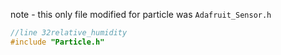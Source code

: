 
note - this only file modified for particle was `Adafruit_Sensor.h`

```.h
//line 32relative_humidity
#include "Particle.h"
```
